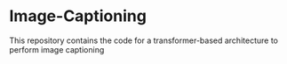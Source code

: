 # Image-Captioning
This repository contains the code for a transformer-based architecture to perform image captioning
